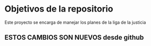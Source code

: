 # Objetivos de la repositorio

Este proyecto se encarga de manejar los planes de la liga de la justicia

## ESTOS CAMBIOS SON NUEVOS desde github
